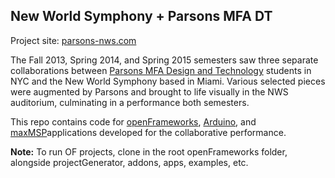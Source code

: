 New World Symphony + Parsons MFA DT
------

Project site: [parsons-nws.com](http://parsons-nws.com)

The Fall 2013, Spring 2014, and Spring 2015 semesters saw three separate collaborations between [Parsons MFA Design and Technology](http://amt.parsons.edu/blog/programs/design-and-technology-mfa/) students in NYC and the New World Symphony based in Miami. Various selected pieces were augmented by Parsons and brought to life visually in the NWS auditorium, culminating in a performance both semesters.

This repo contains code for [openFrameworks](http://openframeworks.cc), [Arduino](http://arduino.cc), and [maxMSP](http://cycling74.com)applications developed for the collaborative performance.

**Note:** To run OF projects, clone in the root openFrameworks folder, alongside projectGenerator, addons, apps, examples, etc.
